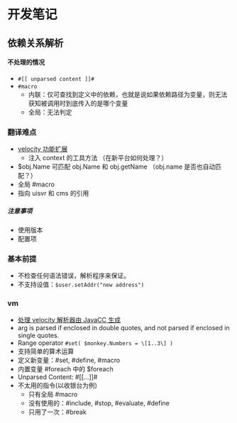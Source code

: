 # 开发笔记

## 依赖关系解析

#### 不处理的情况

- `#[[ unparsed content ]]#`
- `#macro`
  - 内联：仅可查找到定义中的依赖，也就是说如果依赖路径为变量，则无法获知被调用时到底传入的是哪个变量
  - 全局：无法判定

### 翻译难点

- [velocity 功能扩展](http://velocity.apache.org/engine/devel/overview.html)
  - 注入 context 的工具方法 （在新平台如何处理？）
- $obj.Name 可匹配 obj.Name 和 obj.getName （obj.name 是否也自动匹配？）
- 全局 #macro
- 指向 uisvr 和 cms 的引用

##### 注意事项

- 使用版本
- 配置项

### 基本前提

- 不检查任何语法错误，解析程序来保证。
- 不支持设值：`$user.setAddr("new address")`

### vm

- [处理 velocity 解析器由 JavaCC 生成](http://velocity.apache.org/engine/devel/overview.html)
- arg is parsed if enclosed in double quotes, and not parsed if enclosed in single quotes.
- Range operator `#set( $monkey.Numbers = \[1..3\] )`
- 支持简单的算术运算
- 定义新变量：#set, #define, #macro
- 内置变量 #foreach 中的 $foreach
- Unparsed Content: #\[\[...\]\]#
- 不太用的指令(以收银台为例)
  - 只有全局 #macro
  - 没有使用的：#include, #stop, #evaluate, #define
  - 只用了一次：#break

